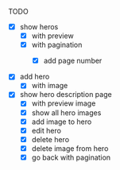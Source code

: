 TODO
- [x] show heros
  - [x] with preview
  - [x] with pagination
    - [x] add page number
 

- [x] add hero
  - [x] with image

- [x] show hero description page
  - [x] with preview image
  - [x] show all hero images
  - [x] add image to hero
  - [x] edit hero
  - [x] delete hero
  - [x] delete image from hero
  - [x] go back with pagination